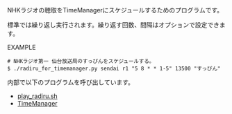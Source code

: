 NHKラジオの聴取をTimeManagerにスケジュールするためのプログラムです。

標準では繰り返し実行されます。繰り返す回数、間隔はオプションで設定できます。

EXAMPLE
```
# NHKラジオ第一 仙台放送局のすっぴんをスケジュールする。
$ ./radiru_for_timemanager.py sendai r1 "5 8 * * 1-5" 13500 "すっぴん"
```

内部で以下のプログラムを呼び出しています。
- [play_radiru.sh](https://github.com/ll0s0ll/play_radiru)
- [TimeManager](https://github.com/ll0s0ll/TimeManager)